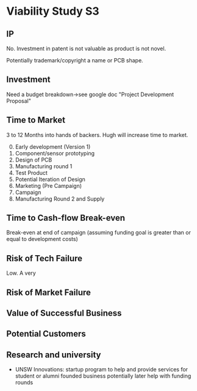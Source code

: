 # Viability Study S3


## IP
No.
Investment in patent is not valuable as product is not novel.

Potentially trademark/copyright a name or PCB shape.

## Investment
Need a budget breakdown->see google doc "Project Development Proposal"

## Time to Market
3 to 12 Months into hands of backers.
Hugh will increase time to market.

0. Early development (Version 1)
1. Component/sensor prototyping
2. Design of PCB
3. Manufacturing round 1
4. Test Product
5. Potential Iteration of Design
6. Marketing (Pre Campaign)
7. Campaign
8. Manufacturing Round 2 and Supply

## Time to Cash-flow Break-even
Break-even at end of campaign (assuming funding goal is greater than or equal to development costs)
## Risk of Tech Failure
Low.
A very
## Risk of Market Failure
## Value of Successful Business
## Potential Customers


## Research and university

- UNSW Innovations:
    startup program to help and provide services for student or alumni founded business
    potentially later help with funding rounds
